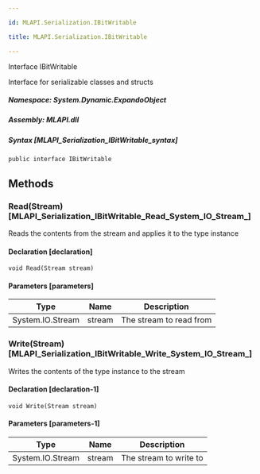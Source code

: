 ```yaml
---

id: MLAPI.Serialization.IBitWritable

title: MLAPI.Serialization.IBitWritable

---
```


Interface IBitWritable

<div class="markdown level0 summary" markdown="1">

Interface for serializable classes and structs

</div>

<div class="markdown level0 conceptual" markdown="1">

</div>

##### **Namespace**: System.Dynamic.ExpandoObject

##### **Assembly**: MLAPI.dll

##### Syntax [MLAPI_Serialization_IBitWritable_syntax]

    public interface IBitWritable

## Methods <span id="MLAPI_Serialization_IBitWritable_Read_"></span>

### Read(Stream) [MLAPI_Serialization_IBitWritable_Read_System_IO_Stream_]

<div class="markdown level1 summary" markdown="1">

Reads the contents from the stream and applies it to the type instance

</div>

<div class="markdown level1 conceptual" markdown="1">

</div>

#### Declaration [declaration]

    void Read(Stream stream)

#### Parameters [parameters]

| Type                                       | Name                                      | Description             |
|--------------------------------------------|-------------------------------------------|-------------------------|
| <span class="xref">System.IO.Stream</span> | <span class="parametername">stream</span> | The stream to read from |

<span id="MLAPI_Serialization_IBitWritable_Write_"></span>

### Write(Stream) [MLAPI_Serialization_IBitWritable_Write_System_IO_Stream_]

<div class="markdown level1 summary" markdown="1">

Writes the contents of the type instance to the stream

</div>

<div class="markdown level1 conceptual" markdown="1">

</div>

#### Declaration [declaration-1]

    void Write(Stream stream)

#### Parameters [parameters-1]

| Type                                       | Name                                      | Description            |
|--------------------------------------------|-------------------------------------------|------------------------|
| <span class="xref">System.IO.Stream</span> | <span class="parametername">stream</span> | The stream to write to |
